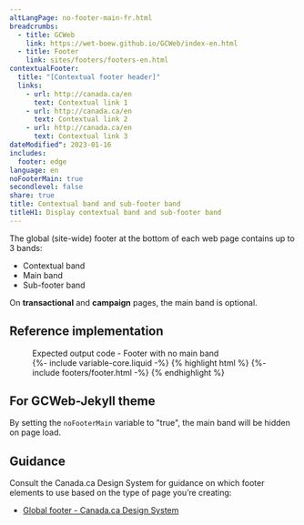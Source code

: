 ```yaml
---
altLangPage: no-footer-main-fr.html
breadcrumbs:
  - title: GCWeb
    link: https://wet-boew.github.io/GCWeb/index-en.html
  - title: Footer
    link: sites/footers/footers-en.html
contextualFooter:
  title: "[Contextual footer header]"
  links:
    - url: http://canada.ca/en
      text: Contextual link 1
    - url: http://canada.ca/en
      text: Contextual link 2
    - url: http://canada.ca/en
      text: Contextual link 3
dateModified": 2023-01-16
includes:
  footer: edge
language: en
noFooterMain: true
secondlevel: false
share: true
title: Contextual band and sub-footer band
titleH1: Display contextual band and sub-footer band
---
```

<div class="wb-prettify all-pre hide"></div>

The global (site-wide) footer at the bottom of each web page contains up to 3 bands:
* Contextual band
* Main band
* Sub-footer band

On **transactional** and **campaign** pages, the main band is optional.

## Reference implementation

<figure>
  <figcaption class="h3">Expected output code - Footer with no main band</figcaption>
{%- include variable-core.liquid -%}
{% highlight html %}
	{%- include footers/footer.html -%}
{% endhighlight %}
</figure>

## For GCWeb-Jekyll theme

By setting the `noFooterMain` variable to "true", the main band will be hidden on page load.

## Guidance

Consult the Canada.ca Design System for guidance on which footer elements to use based on the type of page you’re creating:
* [Global footer - Canada.ca Design System](https://design.canada.ca/common-design-patterns/site-footer.html)